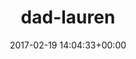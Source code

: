 ---
title:		"dad-lauren"
type:		"photos"
mediatype:		"upload"
description:		"TBC"
date:		"2017-02-19 14:04:33+00:00"
album:		"people"
filename:		"dad-lauren.md"
series:		""
cl_public_id:		"people/dad-lauren"
cl_version:		1497005386
format:		"tiff"
bytes:		2929704
width:		2158
height:		1440
colours:
- "#272727"
- "#7D7D7D"
- "#D8D8D8"
- "#777776"
exposure_mode:		"Auto"
program:		"Aperture-priority AE"
aperture:		"2.8"
focal_length:		"29.0 mm"
iso:		"640"
shutter_speed:		"1/80"
metering:		"Spot"
flash:		"Off, Did not fire"
white_balance:		"Custom"
colour_temp:		"3800"
has_crop:		"false"
orientation:		"Horizontal (normal)"
camera_model:		"NIKON D800"
lens_info:		"24-70mm f/2.8"
artist:		"No artist info"
x_resolution:		"300"
y_resolution:		"300"
---